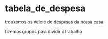 # tabela_de_despesa

trouxemos os velore de despesas da nossa casa

fizemos grupos para dividir o trabalho

